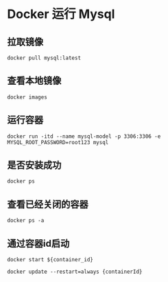 # Docker 运行 Mysql


## 拉取镜像
```shell
docker pull mysql:latest
```

## 查看本地镜像
```shell
docker images
```

## 运行容器
```shell
docker run -itd --name mysql-model -p 3306:3306 -e MYSQL_ROOT_PASSWORD=root123 mysql
```

## 是否安装成功
```shell
docker ps
```

## 查看已经关闭的容器
```shell
docker ps -a
```

## 通过容器id启动
```shell
docker start ${container_id}

docker update --restart=always {containerId}
```



<comment/>